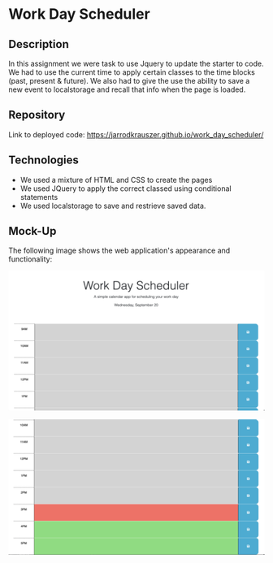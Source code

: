 # Work Day Scheduler

## Description

In this assignment we were task to use Jquery to update the starter to code.  We had to use the current time to apply certain classes to the time blocks (past, present & future).  We also had to give the use the ability to save a new event to localstorage and recall that info when the page is loaded.

## Repository

Link to deployed code:  https://jarrodkrauszer.github.io/work_day_scheduler/

## Technologies

 - We used a mixture of HTML and CSS to create the pages
 - We used JQuery to apply the correct classed using conditional statements
 - We used localstorage to save and restrieve saved data.

## Mock-Up

The following image shows the web application's appearance and functionality:

![The Work Day Schduler website includes a header followed by a section for all the time blocks in a work day](./assets/images/screenshot1.png)

![The Work Day Schduler website includes a header followed by a section for all the time blocks in a work day](./assets/images/screenshot2.png)
